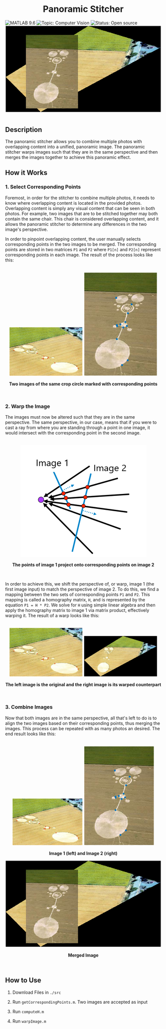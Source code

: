 <h1 align='center' >Panoramic Stitcher</h1>
<div>
    <img src='https://img.shields.io/badge/MATLAB-9.6-blue' alt='MATLAB 9.6'>
    <img src='https://img.shields.io/badge/Topic-Computer%20Vision-green' alt='Topic: Computer Vision'>
    <img src='https://img.shields.io/badge/Status-Open%20Source-orange' alt='Status: Open source'>
</div>
<img width="100%" height='50%'src='./assets/images/cropMerge.png'/>

<h1></h1>

## Description

The panoramic stitcher allows you to combine multiple photos with overlapping content into a unified, panoramic image. The panoramic stitcher warps images such that they are in the same perspective and then merges the images together to achieve this panoramic effect.

## How it Works

### 1. Select Corresponding Points

Foremost, in order for the stitcher to combine multiple photos, it needs to know where overlapping content is located in the provided photos. Overlapping content is simply any visual content that can be seen in both photos. For example, two images that are to be stitched together may both contain the same chair. This chair is considered overlapping content, and it allows the panoramic stitcher to determine any differences in the two image's perspective.

In order to pinpoint overlapping content, the user manually selects corresponding points in the two images to be merged. The corresponding points are stored in two matrices `P1` and `P2` where `P1[n]` and `P2[n]` represent corresponding points in each image. The result of the process looks like this:

<br/>

<div align='center'>
    <img margin='0' padding='0' width='47%' src='./assets/images/partBCrop1.png'>
    <img margin='0' padding='0' width='47%' src='./assets/images/partBCrop2.png'>
    <p align='center'><b>Two images of the same crop circle marked with corresponding points</b></p>
</div>

<br/>

### 2. Warp the Image

The images must now be altered such that they are in the same perspective. The same perspective, in our case, means that if you were to cast a ray from where you are standing through a point in one image, it would intersect with the corresponding point in the second image.

<br/>

<div align='center'>
    <img margin='0' padding='0' src='./assets/images/perspective.PNG'>
    <p align='center'><b>The points of image 1 project onto corresponding points on image 2</b></p>
</div>

<br/>

In order to achieve this, we shift the perspective of, or warp, image 1 (the first image input) to match the perspective of image 2. To do this, we find a mapping between the two sets of corresponding points `P1` and `P2`. This mapping is called a homography matrix, `H`, and is represented by the equation `P1 = H * P2`. We solve for `H` using simple linear algebra and then apply the homography matrix to image 1 via matrix product, effectively warping it. The result of a warp looks like this:

<br/>

<div align='center'>
    <img margin='0' padding='0' width='47%' src='./assets/images/partBCrop1.png'>
    <img margin='0' padding='0' width='47%' src='./assets/images/cropWarp.png'>
    <p align='center'><b>The left image is the original and the right image is its warped counterpart</b></p>
</div>

<br/>

### 3. Combine Images

Now that both images are in the same perspective, all that's left to do is to align the two images based on their corresponding points, thus merging the images. This process can be repeated with as many photos an desired. The end result looks like this:

<br/>

<div align='center'>
    <img margin='0' padding='0' width='45%' src='./assets/images/partBCrop1.png'>
    <img margin='0' padding='0' width='45%' src='./assets/images/partBCrop2.png'>
    <p align='center'><b>Image 1 (left) and Image 2 (right)</b></p>
    <img margin='0' padding='0' src='./assets/images/cropMerge.png'>
    <p align='center'><b>Merged Image</b></p>
</div>

<br/>

## How to Use

1. Download Files in `./src`

2. Run `getCorrespondingPoints.m`. Two images are accepted as input

3. Run `computeH.m`

4. Run `warpImage.m`

